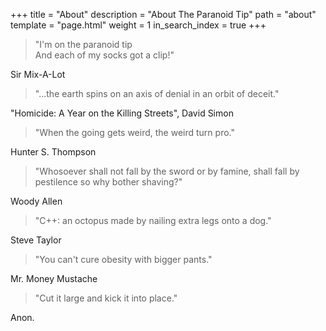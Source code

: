 +++
title = "About"
description = "About The Paranoid Tip"
path = "about"
template = "page.html"
weight = 1
in_search_index = true
+++

> "I'm on the paranoid tip  
> And each of my socks got a clip!"

Sir Mix-A-Lot

> "...the earth spins on an axis of denial in an orbit of deceit."

"Homicide: A Year on the Killing Streets", David Simon

> "When the going gets weird, the weird turn pro."

Hunter S. Thompson

> "Whosoever shall not fall by the sword or by famine, shall fall by pestilence so why bother shaving?"

Woody Allen

> "C++: an octopus made by nailing extra legs onto a dog."

Steve Taylor

> "You can't cure obesity with bigger pants."

Mr. Money Mustache

> "Cut it large and kick it into place."

Anon.
